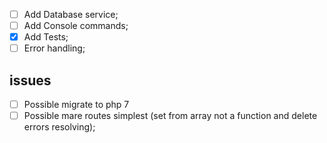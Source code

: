 - [ ] Add Database service;
- [ ] Add Console commands;
- [x] Add Tests;
- [ ] Error handling;

## issues
- [ ] Possible migrate to php 7
- [ ] Possible mare routes simplest (set from array not a function and delete errors resolving);
